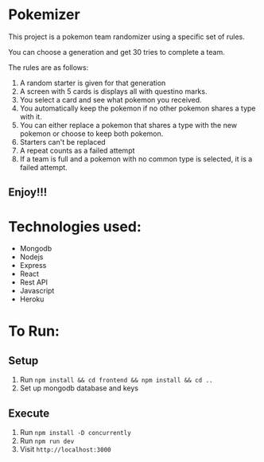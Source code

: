 # Pokemizer
This project is a pokemon team randomizer using a specific set of rules.

You can choose a generation and get 30 tries to complete a team.

The rules are as follows:

1. A random starter is given for that generation
2. A screen with 5 cards is displays all with questino marks.
3. You select a card and see what pokemon you received.
4. You automatically keep the pokemon if no other pokemon shares a type with it.
5. You can either replace a pokemon that shares a type with the new pokemon or choose to keep both pokemon.
6. Starters can't be replaced
7. A repeat counts as a failed attempt
8. If a team is full and a pokemon with no common type is selected, it is a failed attempt.

## Enjoy!!!

# Technologies used:
- Mongodb 
- Nodejs
- Express
- React
- Rest API
- Javascript
- Heroku

# To Run:
## Setup
1. Run `npm install && cd frontend && npm install && cd ..`
2. Set up mongodb database and keys
## Execute
1. Run `npm install -D concurrently` 
2. Run `npm run dev`
3. Visit `http://localhost:3000`

